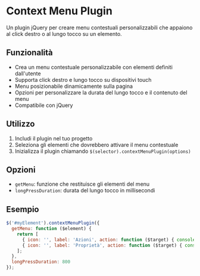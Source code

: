 # Context Menu Plugin

Un plugin jQuery per creare menu contestuali personalizzabili che appaiono al click destro o al lungo tocco su un elemento.

## Funzionalità

* Crea un menu contestuale personalizzabile con elementi definiti dall'utente
* Supporta click destro e lungo tocco su dispositivi touch
* Menu posizionabile dinamicamente sulla pagina
* Opzioni per personalizzare la durata del lungo tocco e il contenuto del menu
* Compatibile con jQuery

## Utilizzo

1. Includi il plugin nel tuo progetto
2. Seleziona gli elementi che dovrebbero attivare il menu contestuale
3. Inizializza il plugin chiamando `$(selector).contextMenuPlugin(options)`

## Opzioni

* `getMenu`: funzione che restituisce gli elementi del menu
* `longPressDuration`: durata del lungo tocco in millisecondi

## Esempio

```javascript
$('#myElement').contextMenuPlugin({
  getMenu: function ($element) {
    return [
      { icon: '', label: 'Azioni', action: function ($target) { console.log('Azioni'); } },
      { icon: '', label: 'Proprietà', action: function ($target) { console.log('Proprietà'); } }
    ];
  },
  longPressDuration: 800
});